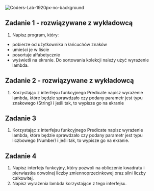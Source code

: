 ![Coders-Lab-1920px-no-background](https://user-images.githubusercontent.com/152855/73064373-5ed69780-3ea1-11ea-8a71-3d370a5e7dd8.png)


## Zadanie 1 - rozwiązywane z wykładowcą

1. Napisz program, który:
- pobierze od użytkownika n łańcuchów znaków
- umieści je w liście
- posortuje alfabetycznie
- wyświetli na ekranie.
Do sortowania kolekcji należy użyć wyrażenie lambda.

## Zadanie 2 - rozwiązywane z wykładowcą

1. Korzystając z interfejsu funkcyjnego Predicate napisz wyrażenie lambda, które będzie sprawdzało czy podany parametr jest typu znakowego (String) i jeśli tak, to wypisze go na ekranie

## Zadanie 3

1. Korzystając z interfejsu funkcyjnego Predicate napisz wyrażenie lambda, które będzie sprawdzało czy podany parametr jest typu liczbowego (Number) i jeśli tak, to wypisze go na ekranie.

## Zadanie 4

1. Napisz interfejs funkcyjny, który pozwoli na obliczenie kwadratu i pierwiastka dowolnej liczby zmiennoprzecinkowej oraz silni liczby całkowitej.
2. Napisz wyrażenia lambda korzystające z tego interfejsu.

